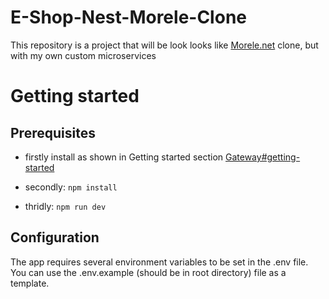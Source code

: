 # E-Shop-Nest-Morele-Clone

This repository is a project that will be look looks like [Morele.net](https://www.morele.net/) clone, but with my own custom microservices

# Getting started

## Prerequisites

- firstly install as shown in Getting started section
  [Gateway#getting-started](https://github.com/Darosss/E-Shop-Nest-Gateway#getting-started)

- secondly: `npm install`

- thridly: `npm run dev`

## Configuration

The app requires several environment variables to be set in the .env file. You can use the .env.example (should be in root directory) file as a template.
